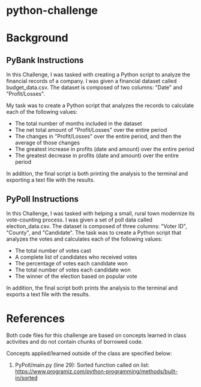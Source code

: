 # python-challenge

# Background
## PyBank Instructions
In this Challenge, I was tasked with creating a Python script to analyze the financial records of a company. I was given a financial dataset called budget_data.csv. The dataset is composed of two columns: "Date" and "Profit/Losses".

My task was to create a Python script that analyzes the records to calculate each of the following values:
- The total number of months included in the dataset
- The net total amount of "Profit/Losses" over the entire period
- The changes in "Profit/Losses" over the entire period, and then the average of those changes
- The greatest increase in profits (date and amount) over the entire period
- The greatest decrease in profits (date and amount) over the entire period

In addition, the final script is both printing the analysis to the terminal and exporting a text file with the results.

## PyPoll Instructions

In this Challenge, I was tasked with helping a small, rural town modernize its vote-counting process. I was given a set of poll data called election_data.csv. The dataset is composed of three columns: "Voter ID", "County", and "Candidate". The task was to create a Python script that analyzes the votes and calculates each of the following values:
- The total number of votes cast
- A complete list of candidates who received votes
- The percentage of votes each candidate won
- The total number of votes each candidate won
- The winner of the election based on popular vote

In addition, the final script both prints the analysis to the terminal and exports a text file with the results.

# References

Both code files for this challenge are based on concepts learned in class activities and do not contain chunks of borrowed code.

Concepts applied/learned outside of the class are specified below:
1. PyPoll/main.py (line 29): Sorted function called on list: https://www.programiz.com/python-programming/methods/built-in/sorted
